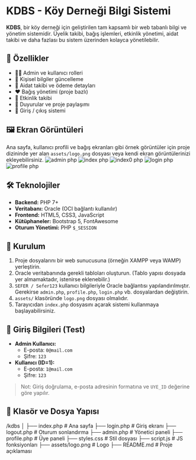# KDBS - Köy Derneği Bilgi Sistemi

**KDBS**, bir köy derneği için geliştirilen tam kapsamlı bir web tabanlı bilgi ve yönetim sistemidir. Üyelik takibi, bağış işlemleri, etkinlik yönetimi, aidat takibi ve daha fazlası bu sistem üzerinden kolayca yönetilebilir.

## 🚀 Özellikler
- 🧑‍💼 Admin ve kullanıcı rolleri
- 📝 Kişisel bilgiler güncelleme
- 💸 Aidat takibi ve ödeme detayları
- ❤️ Bağış yönetimi (proje bazlı)
- 📅 Etkinlik takibi
- 📃 Duyurular ve proje paylaşımı
- 🔐 Giriş / çıkış sistemi
## 🖼️ Ekran Görüntüleri
Ana sayfa, kullanıcı profili ve bağış ekranları gibi örnek görüntüler için proje dizininde yer alan `assets/logo.png` dosyası veya kendi ekran görüntülerinizi ekleyebilirsiniz.
![admin php](https://github.com/user-attachments/assets/46aa34ec-c6b3-48e7-9d33-87cdff59efb1)
![index php](https://github.com/user-attachments/assets/85c95f95-73e3-4e02-b10e-392b84b09956)
![index0 php](https://github.com/user-attachments/assets/0f6bff53-7880-44da-b309-2d8a91220538)
![login php](https://github.com/user-attachments/assets/8c8f5b14-df5c-4f04-8938-1001ce253df8)
![profile php](https://github.com/user-attachments/assets/2890cd7e-2189-43c7-9aae-131cb791e2cb)

## 🛠️ Teknolojiler

- **Backend:** PHP 7+
- **Veritabanı:** Oracle (OCI bağlantı kullanılır)
- **Frontend:** HTML5, CSS3, JavaScript
- **Kütüphaneler:** Bootstrap 5, FontAwesome
- **Oturum Yönetimi:** PHP `$_SESSION`

## 🔧 Kurulum

1. Proje dosyalarını bir web sunucusuna (örneğin XAMPP veya WAMP) yerleştirin.
2. Oracle veritabanında gerekli tabloları oluşturun. (Tablo yapısı dosyada yer almamaktadır, istenirse eklenebilir.)
3. `SEFER / Sefer123` kullanıcı bilgileriyle Oracle bağlantısı yapılandırılmıştır. Gerekirse `admin.php`, `profile.php`, `login.php` vb. dosyalardan değiştirin.
4. `assets/` klasöründe `logo.png` dosyası olmalıdır.
5. Tarayıcıdan `index.php` dosyasını açarak sistemi kullanmaya başlayabilirsiniz.

## 👤 Giriş Bilgileri (Test)

- **Admin Kullanıcı:**
  - E-posta: `0@mail.com`
  - Şifre: `123`
- **Kullanıcı (ID=1):**
  - E-posta: `1@mail.com`
  - Şifre: `123`

> Not: Giriş doğrulama, e-posta adresinin formatına ve `UYE_ID` değerine göre yapılır.

## 📂 Klasör ve Dosya Yapısı
/kdbs
│
├── index.php              # Ana sayfa
├── login.php              # Giriş ekranı
├── logout.php             # Oturum sonlandırma
├── admin.php              # Yönetici paneli
├── profile.php            # Üye paneli
├── styles.css             # Stil dosyası
├── script.js              # JS fonksiyonları
├── assets/logo.png        # Logo
├── README.md              # Proje açıklaması 

